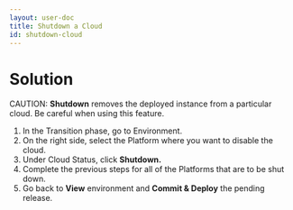 ```yaml
---
layout: user-doc
title: Shutdown a Cloud
id: shutdown-cloud
---
```


# Solution

CAUTION: **Shutdown** removes the deployed instance from a particular cloud. Be careful when using this feature.


1. In the Transition phase, go to Environment.
2. On the right side, select the Platform where you want to disable the cloud.
3. Under Cloud Status, click **Shutdown.**
4. Complete the previous steps for all of the Platforms that are to be shut down.
5. Go back to **View** environment and **Commit & Deploy** the pending release.


